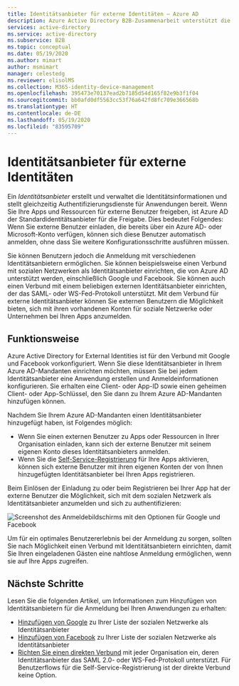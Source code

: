 ```yaml
---
title: Identitätsanbieter für externe Identitäten – Azure AD
description: Azure Active Directory B2B-Zusammenarbeit unterstützt die Multi-Factor Authentication (MFA) für den selektiven Zugriff auf Ihre Unternehmensanwendungen.
services: active-directory
ms.service: active-directory
ms.subservice: B2B
ms.topic: conceptual
ms.date: 05/19/2020
ms.author: mimart
author: msmimart
manager: celestedg
ms.reviewer: elisolMS
ms.collection: M365-identity-device-management
ms.openlocfilehash: 395473e70137ead2b7185d54d165f82e9b3f1f04
ms.sourcegitcommit: bb0afd0df5563cc53f76a642fd8fc709e366568b
ms.translationtype: HT
ms.contentlocale: de-DE
ms.lasthandoff: 05/19/2020
ms.locfileid: "83595709"
---
```

# <a name="identity-providers-for-external-identities"></a>Identitätsanbieter für externe Identitäten

Ein *Identitätsanbieter* erstellt und verwaltet die Identitätsinformationen und stellt gleichzeitig Authentifizierungsdienste für Anwendungen bereit. Wenn Sie Ihre Apps und Ressourcen für externe Benutzer freigeben, ist Azure AD der Standardidentitätsanbieter für die Freigabe. Dies bedeutet Folgendes: Wenn Sie externe Benutzer einladen, die bereits über ein Azure AD- oder Microsoft-Konto verfügen, können sich diese Benutzer automatisch anmelden, ohne dass Sie weitere Konfigurationsschritte ausführen müssen.

Sie können Benutzern jedoch die Anmeldung mit verschiedenen Identitätsanbietern ermöglichen. Sie können beispielsweise einen Verbund mit sozialen Netzwerken als Identitätsanbieter einrichten, die von Azure AD unterstützt werden, einschließlich Google und Facebook. Sie können auch einen Verbund mit einem beliebigen externen Identitätsanbieter einrichten, der das SAML- oder WS-Fed-Protokoll unterstützt. Mit dem Verbund für externe Identitätsanbieter können Sie externen Benutzern die Möglichkeit bieten, sich mit ihren vorhandenen Konten für soziale Netzwerke oder Unternehmen bei Ihren Apps anzumelden.

## <a name="how-it-works"></a>Funktionsweise

Azure Active Directory for External Identities ist für den Verbund mit Google und Facebook vorkonfiguriert. Wenn Sie diese Identitätsanbieter in Ihrem Azure AD-Mandanten einrichten möchten, müssen Sie bei jedem Identitätsanbieter eine Anwendung erstellen und Anmeldeinformationen konfigurieren. Sie erhalten eine Client- oder App-ID sowie einen geheimen Client- oder App-Schlüssel, den Sie dann zu Ihrem Azure AD-Mandanten hinzufügen können.

Nachdem Sie Ihrem Azure AD-Mandanten einen Identitätsanbieter hinzugefügt haben, ist Folgendes möglich:

- Wenn Sie einen externen Benutzer zu Apps oder Ressourcen in Ihrer Organisation einladen, kann sich der externe Benutzer mit seinem eigenen Konto dieses Identitätsanbieters anmelden.
- Wenn Sie die [Self-Service-Registrierung](self-service-sign-up-overview.md) für Ihre Apps aktivieren, können sich externe Benutzer mit ihren eigenen Konten der von Ihnen hinzugefügten Identitätsanbieter bei Ihren Apps registrieren. 

Beim Einlösen der Einladung zu oder beim Registrieren bei Ihrer App hat der externe Benutzer die Möglichkeit, sich mit dem sozialen Netzwerk als Identitätsanbieter anzumelden und sich zu authentifizieren:

![Screenshot des Anmeldebildschirms mit den Optionen für Google und Facebook](media/identity-providers/sign-in-with-social-identity.png)

Um für ein optimales Benutzererlebnis bei der Anmeldung zu sorgen, sollten Sie nach Möglichkeit einen Verbund mit Identitätsanbietern einrichten, damit Sie Ihren eingeladenen Gästen eine nahtlose Anmeldung ermöglichen, wenn sie auf Ihre Apps zugreifen.  

## <a name="next-steps"></a>Nächste Schritte

Lesen Sie die folgenden Artikel, um Informationen zum Hinzufügen von Identitätsanbietern für die Anmeldung bei Ihren Anwendungen zu erhalten:

- [Hinzufügen von Google](google-federation.md) zu Ihrer Liste der sozialen Netzwerke als Identitätsanbieter
- [Hinzufügen von Facebook](facebook-federation.md) zu Ihrer Liste der sozialen Netzwerke als Identitätsanbieter
- [Richten Sie einen direkten Verbund](direct-federation.md) mit jeder Organisation ein, deren Identitätsanbieter das SAML 2.0- oder WS-Fed-Protokoll unterstützt. Für Benutzerflows für die Self-Service-Registrierung ist der direkte Verbund keine Option.
